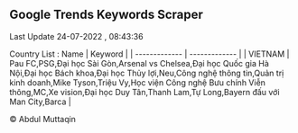 

## Google Trends Keywords Scraper 
 
Last Update 24-07-2022 , 08:43:36

Country List :
 Name  | Keyword |
| ------------- | ------------- |
| VIETNAM | Pau FC,PSG,Đại học Sài Gòn,Arsenal vs Chelsea,Đại học Quốc gia Hà Nội,Đại học Bách khoa,Đại học Thủy lợi,Neu,Công nghệ thông tin,Quản trị kinh doanh,Mike Tyson,Triệu Vy,Học viện Công nghệ Bưu chính Viễn thông,MC,Xe vision,Đại học Duy Tân,Thanh Lam,Tự Long,Bayern đấu với Man City,Barca |



© Abdul Muttaqin 
